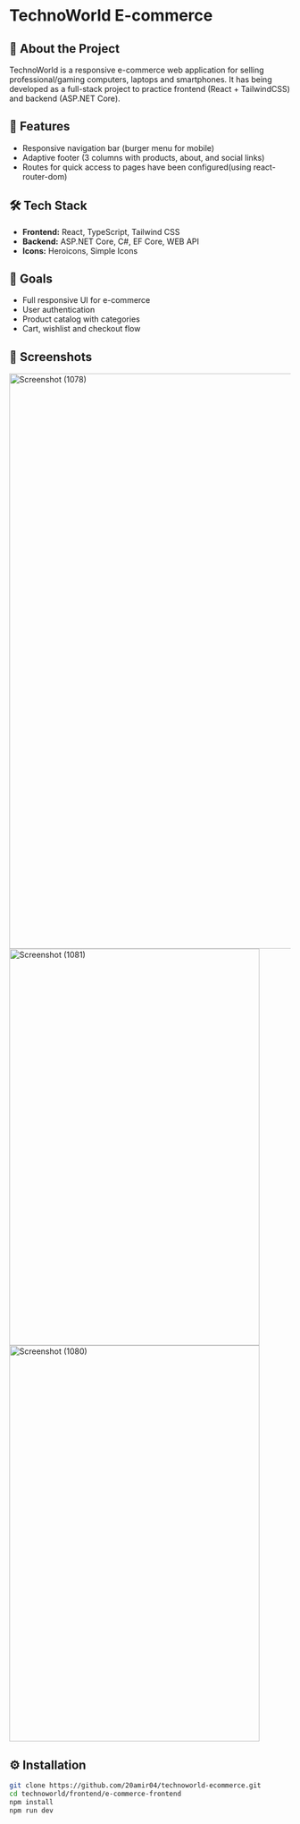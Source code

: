 
# TechnoWorld E-commerce

## 📌 About the Project
TechnoWorld is a responsive e-commerce web application for selling professional/gaming computers, laptops and smartphones.
It has being developed as a full-stack project to practice frontend (React + TailwindCSS) and backend (ASP.NET Core).

## 🚀 Features
- Responsive navigation bar (burger menu for mobile)  
- Adaptive footer (3 columns with products, about, and social links)  
- Routes for quick access to pages have been configured(using react-router-dom) 

## 🛠️ Tech Stack
- **Frontend:** React, TypeScript, Tailwind CSS  
- **Backend:** ASP.NET Core, C#, EF Core, WEB API 
- **Icons:** Heroicons, Simple Icons  

## 🎯 Goals
- Full responsive UI for e-commerce  
- User authentication
- Product catalog with categories  
- Cart, wishlist and checkout flow

## 📸 Screenshots
<img width="1920" height="1030" alt="Screenshot (1078)" src="https://github.com/user-attachments/assets/f1fd29ea-3eb4-4f93-a0aa-bdb034a8b459" />
<img width="448" height="710" alt="Screenshot (1081)" src="https://github.com/user-attachments/assets/1b1d8c5d-a812-4592-94ad-47bc244878af" />
<img width="448" height="709" alt="Screenshot (1080)" src="https://github.com/user-attachments/assets/f1dc297a-1621-4283-969e-efa2a9c063e4" />


## ⚙️ Installation
```bash
git clone https://github.com/20amir04/technoworld-ecommerce.git
cd technoworld/frontend/e-commerce-frontend
npm install
npm run dev


